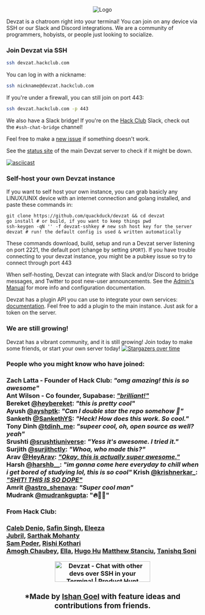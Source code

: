 <div align="center">
  <img src="https://github.com/CaenJones/Devzat-readme-update/blob/main/src/Welcome%20To%20@(4).png?raw=true" alt="Logo">
</div>

Devzat is a chatroom right into your terminal! You can join on any device via SSH or our Slack and Discord integrations. We are a community of programmers, hobyists, or people just looking to socialize.

 <h3>Join Devzat via SSH</h3>

```sh
ssh devzat.hackclub.com
```

You can log in with a nickname:
```sh
ssh nickname@devzat.hackclub.com
```

If you're under a firewall, you can still join on port 443:
```sh
ssh devzat.hackclub.com -p 443
```
We also have a Slack bridge! If you're on the [Hack Club](https://hackclub.com) Slack, check out the `#ssh-chat-bridge` channel!

Feel free to make a [new issue](https://github.com/quackduck/devzat/issues) if something doesn't work.

See the [status site](https://stats.uptimerobot.com/kxMQqfYk4y) of the main Devzat server to check if it might be down.

[![asciicast](https://asciinema.org/a/477083.svg)](https://asciinema.org/a/477083?speed=3)

<h3>Self-host your own Devzat instance</h3>

If you want to self host your own instance, you can grab basicly any LINUX/UNIX device with an internet connection and golang installed, and paste these commands in:
```shell
git clone https://github.com/quackduck/devzat && cd devzat
go install # or build, if you want to keep things pwd
ssh-keygen -qN '' -f devzat-sshkey # new ssh host key for the server
devzat # run! the default config is used & written automatically
```
These commands download, build, setup and run a Devzat server listening on port 2221, the default port (change by setting `$PORT`).
If you have trouble connecting to your devzat instance, you might be a pubkey issue so try to connect through port 443

When self-hosting, Devzat can integrate with Slack and/or Discord to bridge messages, and Twitter to post new-user announcements. 
See the [Admin's Manual](Admin's%20Manual.md) for more info and configuration documentation.

Devzat has a plugin API you can use to integrate your own services: [documentation](plugin/README.md). Feel free to add a plugin to the main instance. Just ask for a token on the server.

<h3>We are still growing!</h3>

Devzat has a vibrant community, and it is still growing! Join today to make some friends, or start your own server today!
[![Stargazers over time](https://starchart.cc/quackduck/devzat.svg)](https://starchart.cc/quackduck/devzat)


<h3>People who you might know who have joined:<h3/>

Zach Latta - Founder of Hack Club: _"omg amazing! this is so awesome"_  
Ant Wilson - Co founder, Supabase: [_"brilliant!"_](https://twitter.com/AntWilson/status/1396444302721445889)  
Bereket [@heybereket](https://twitter.com/heybereket): _"this is pretty cool"_  
Ayush [@ayshptk](https://twitter.com/ayshptk): _"Can I double star the repo somehow :pleading_face:"_  
Sanketh [@SankethYS](https://twitter.com/SankethYS): _"Heck! How does this work. So cool."_  
Tony Dinh [@tdinh_me](https://twitter.com/tdinh_me): _"supeer cool, oh, open source as well? yeah"_  
Srushti [@srushtiuniverse](https://twitter.com/srushtiuniverse): _"Yess it's awesome. I tried it."_  
Surjith [@surjithctly](https://twitter.com/surjithctly): _"Whoa, who made this?"_  
Arav [@HeyArav](https://twitter.com/HeyArav): [_"Okay, this is actually super awesome."_](https://twitter.com/tregsthedev/status/1384180393893498880)  
Harsh [@harshb__](https://twitter.com/harshb__): _"im gonna come here everyday to chill when i get bored of studying lol, this is so cool"_
Krish [@krishnerkar_](https://twitter.com/krishnerkar_):  [_"SHIT! THIS IS SO DOPE"_](https://twitter.com/krishnerkar_/status/1384173042616573960)  
Amrit [@astro_shenava](https://twitter.com/astro_shenava): _"Super cool man"_  
Mudrank [@mudrankgupta](https://twitter.com/mudrankgupta): "🔥🚀🚀"

<h3>From Hack Club:<h3/>
  
**[Caleb Denio](https://calebden.io), [Safin Singh](https://safin.dev), [Eleeza](https://github.com/E-Lee-Za)   
[Jubril](https://github.com/s1ntaxe770r), [Sarthak Mohanty](https://sarthakmohanty.me)    
[Sam Poder](http://sampoder.com), [Rishi Kothari](http://rishi.cx)    
[Amogh Chaubey](https://amogh.sh), [Ella](https://ella.cx/), [Hugo Hu](https://github.com/Hugoyhu)
[Matthew Stanciu](https://matthewstanciu.me/), [Tanishq Soni](https://tanishqsoni.me)**

<div align="center">
<a href="https://www.producthunt.com/posts/devzat?utm_source=badge-top-post-badge&utm_medium=badge&utm_souce=badge-devzat" target="_blank"><img src="https://api.producthunt.com/widgets/embed-image/v1/top-post-badge.svg?post_id=298678&theme=light&period=daily" alt="Devzat - Chat with other devs over SSH in your Terminal | Product Hunt" style="width: 250px; height: 54px;" width="250" height="54" /></a>
  
### *Made by [Ishan Goel](https://twitter.com/usrbinishan/) with feature ideas and contributions from friends.
</div>

